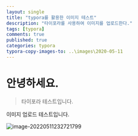 ```yaml
---
layout: single
title: "typora를 활용한 이미지 테스트"
description: "타이포라를 사용하여 이미지를 업로드한다."
tags: [typora]
comments: true
published: true
categories: typora
typora-copy-images-to: ..\images\2020-05-11
---
```




# 안녕하세요.

> 타이포라 테스트입니다.



이미지 업로드 테스트입니다.

![image-20220511232721799](/Users/kyle/renine94.github.io/images/2022-05-11-second/image-20220511232721799.png)


